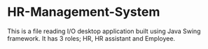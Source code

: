 # HR-Management-System
This is a file reading I/O desktop application built using Java Swing framework. It has 3 roles; HR, HR assistant and Employee.

